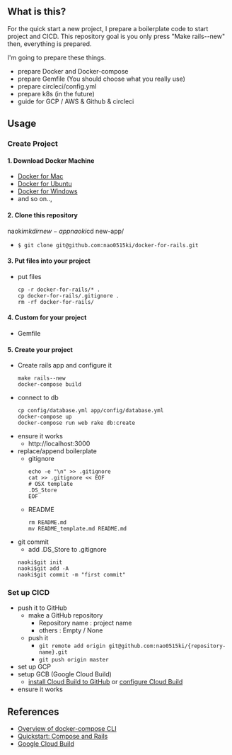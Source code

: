 ## What is this?
For the quick start a new project, I prepare a boilerplate code to start project and CICD. This repository goal is you only press "Make rails--new" then, everything is prepared.

I'm going to prepare these things.
- prepare Docker and Docker-compose
- prepare Gemfile (You should choose what you really use)
- prepare circleci/config.yml
- prepare k8s (in the future)
- guide for GCP / AWS & Github & circleci

## Usage

### Create Project
#### 1. Download Docker Machine
- [Docker for Mac](https://hub.docker.com/editions/community/docker-ce-desktop-mac)
- [Docker for Ubuntu](https://docs.docker.com/v17.12/install/linux/docker-ce/ubuntu/#install-docker-ce)
- [Docker for Windows](https://hub.docker.com/editions/community/docker-ce-desktop-windows)
- and so on..,

#### 2. Clone this repository
naoki$mkdir new-app
naoki$cd new-app/
- `$ git clone git@github.com:nao0515ki/docker-for-rails.git`

#### 3. Put files into your project
- put files
  ```
  cp -r docker-for-rails/* .
  cp docker-for-rails/.gitignore .
  rm -rf docker-for-rails/
  ```

#### 4. Custom for your project
- Gemfile

#### 5. Create your project
- Create rails app and configure it
  ```
  make rails--new
  docker-compose build
  ```
- connect to db
  ```
  cp config/database.yml app/config/database.yml
  docker-compose up
  docker-compose run web rake db:create
  ```
- ensure it works
  - http://localhost:3000
- replace/append boilerplate
  - gitignore
    ```
    echo -e "\n" >> .gitignore
    cat >> .gitignore << EOF
    # OSX template
    .DS_Store
    EOF
    ```
  - README
    ```
    rm README.md
    mv README_template.md README.md
    ```
- git commit
  - add .DS_Store to .gitignore
  ```
  naoki$git init
  naoki$git add -A
  naoki$git commit -m "first commit"
  ```

### Set up CICD
- push it to GitHub
  - make a GitHub repository
    - Repository name : project name
    - others : Empty / None
  - push it
    - `git remote add origin git@github.com:nao0515ki/{repository-name}.git`
    - `git push origin master`
- set up GCP
- setup GCB (Google Cloud Build)
  - [install Cloud Build to GitHub](https://cloud.google.com/cloud-build/docs/run-builds-on-github) or [configure Cloud Build](https://github.com/settings/installations)
- ensure it works

## References
- [Overview of docker-compose CLI](https://docs.docker.com/compose/reference/overview/)
- [Quickstart: Compose and Rails](https://docs.docker.com/compose/rails/)
- [Google Cloud Build](https://cloud.google.com/cloud-build/)
